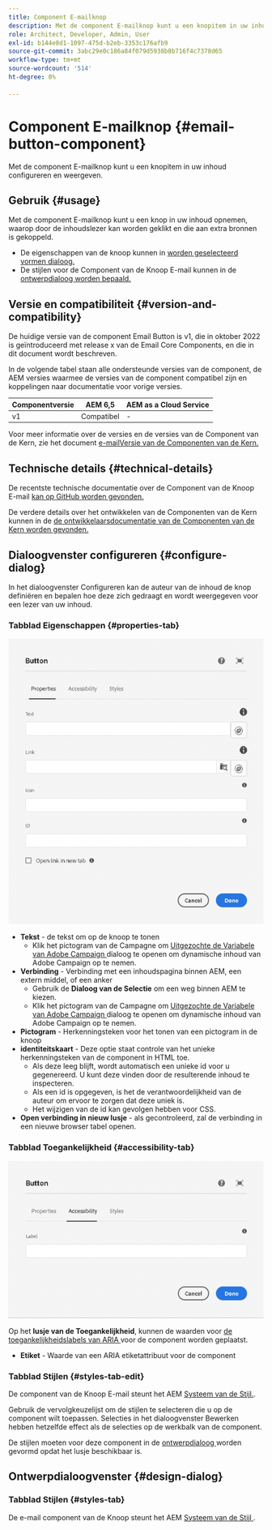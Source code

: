 ```yaml
---
title: Component E-mailknop
description: Met de component E-mailknop kunt u een knopitem in uw inhoud configureren en weergeven.
role: Architect, Developer, Admin, User
exl-id: b144e8d1-1097-475d-b2eb-3353c176afb9
source-git-commit: 3abc29e0c186a84f079d5938b8b716f4c7378d65
workflow-type: tm+mt
source-wordcount: '514'
ht-degree: 0%

---
```



# Component E-mailknop {#email-button-component}

Met de component E-mailknop kunt u een knopitem in uw inhoud configureren en weergeven.

## Gebruik {#usage}

Met de component E-mailknop kunt u een knop in uw inhoud opnemen, waarop door de inhoudslezer kan worden geklikt en die aan extra bronnen is gekoppeld.

* De eigenschappen van de knoop kunnen in [ worden geselecteerd vormen dialoog.](#configure-dialog)
* De stijlen voor de Component van de Knoop E-mail kunnen in de [ ontwerpdialoog worden bepaald.](#design-dialog)

## Versie en compatibiliteit {#version-and-compatibility}

De huidige versie van de component Email Button is v1, die in oktober 2022 is geïntroduceerd met release x van de Email Core Components, en die in dit document wordt beschreven.

In de volgende tabel staan alle ondersteunde versies van de component, de AEM versies waarmee de versies van de component compatibel zijn en koppelingen naar documentatie voor vorige versies.

| Componentversie | AEM 6,5 | AEM as a Cloud Service |
|---|---|---|
| v1 | Compatibel | - |

Voor meer informatie over de versies en de versies van de Component van de Kern, zie het document [ e-mailVersie van de Componenten van de Kern.](/help/email/versions.md)

## Technische details {#technical-details}

De recentste technische documentatie over de Component van de Knoop E-mail [ kan op GitHub worden gevonden.](https://adobe.com/go/aem_cmp_tech_email_button_v1)

De verdere details over het ontwikkelen van de Componenten van de Kern kunnen in de [ de ontwikkelaarsdocumentatie van de Componenten van de Kern worden gevonden.](/help/developing/overview.md)

## Dialoogvenster configureren {#configure-dialog}

In het dialoogvenster Configureren kan de auteur van de inhoud de knop definiëren en bepalen hoe deze zich gedraagt en wordt weergegeven voor een lezer van uw inhoud.

### Tabblad Eigenschappen {#properties-tab}

![ het lusje van Eigenschappen van uitgeeft dialoog van de Component van de Knoop ](/help/email/assets/email-button-edit-properties.png)

* **Tekst** - de tekst om op de knoop te tonen
   * Klik het pictogram van de Campagne om [ Uitgezochte de Variabele van Adobe Campaign ](/help/email/campaign-variables.md) dialoog te openen om dynamische inhoud van Adobe Campaign op te nemen.
* **Verbinding** - Verbinding met een inhoudspagina binnen AEM, een extern middel, of een anker
   * Gebruik de **Dialoog van de Selectie** om een weg binnen AEM te kiezen.
   * Klik het pictogram van de Campagne om [ Uitgezochte de Variabele van Adobe Campaign ](/help/email/campaign-variables.md) dialoog te openen om dynamische inhoud van Adobe Campaign op te nemen.
* **Pictogram** - Herkenningsteken voor het tonen van een pictogram in de knoop
* **identiteitskaart** - Deze optie staat controle van het unieke herkenningsteken van de component in HTML toe.
   * Als deze leeg blijft, wordt automatisch een unieke id voor u gegenereerd. U kunt deze vinden door de resulterende inhoud te inspecteren.
   * Als een id is opgegeven, is het de verantwoordelijkheid van de auteur om ervoor te zorgen dat deze uniek is.
   * Het wijzigen van de id kan gevolgen hebben voor CSS.
* **Open verbinding in nieuw lusje** - als gecontroleerd, zal de verbinding in een nieuwe browser tabel openen.

### Tabblad Toegankelijkheid {#accessibility-tab}

![ Toegankelijkheid lusje van uitgeeft dialoog van de Component van de Knoop ](/help/email/assets/email-button-edit-accessibility.png)

Op het **lusje van de Toegankelijkheid**, kunnen de waarden voor [ de toegankelijkheidslabels van ARIA ](https://www.w3.org/WAI/standards-guidelines/aria/) voor de component worden geplaatst.

* **Etiket** - Waarde van een ARIA etiketattribuut voor de component

### Tabblad Stijlen {#styles-tab-edit}

De component van de Knoop E-mail steunt het AEM [ Systeem van de Stijl.](/help/get-started/authoring.md#component-styling).

Gebruik de vervolgkeuzelijst om de stijlen te selecteren die u op de component wilt toepassen. Selecties in het dialoogvenster Bewerken hebben hetzelfde effect als de selecties op de werkbalk van de component.

De stijlen moeten voor deze component in de [ ontwerpdialoog ](#design-dialog) worden gevormd opdat het lusje beschikbaar is.

## Ontwerpdialoogvenster {#design-dialog}

### Tabblad Stijlen {#styles-tab}

De e-mail component van de Knoop steunt het AEM [ Systeem van de Stijl ](/help/get-started/authoring.md#component-styling).
